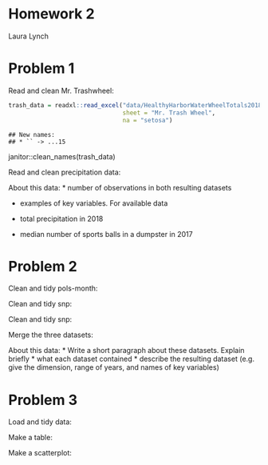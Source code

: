 Homework 2
================
Laura Lynch

Problem 1
=========

Read and clean Mr. Trashwheel:

``` r
trash_data = readxl::read_excel("data/HealthyHarborWaterWheelTotals2018-7-28.xlsx",
                                sheet = "Mr. Trash Wheel", 
                                na = "setosa") 
```

    ## New names:
    ## * `` -> ...15

janitor::clean\_names(trash\_data)

Read and clean precipitation data:

About this data: \* number of observations in both resulting datasets

-   examples of key variables. For available data

-   total precipitation in 2018

-   median number of sports balls in a dumpster in 2017

Problem 2
=========

Clean and tidy pols-month:

Clean and tidy snp:

Clean and tidy snp:

Merge the three datasets:

About this data: \* Write a short paragraph about these datasets. Explain briefly \* what each dataset contained \* describe the resulting dataset (e.g. give the dimension, range of years, and names of key variables)

Problem 3
=========

Load and tidy data:

Make a table:

Make a scatterplot:
